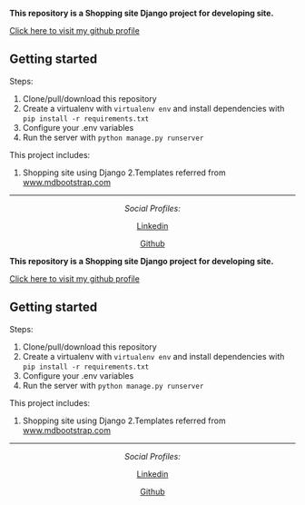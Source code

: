 

<strong>This repository is a Shopping site Django project for developing site.</strong>

<p align="center">
  <a href="https://github.com/Chauhan07Vivek"><p>Click here to visit my github profile</p></a>
</p>

## Getting started

Steps:

1. Clone/pull/download this repository
2. Create a virtualenv with `virtualenv env` and install dependencies with `pip install -r requirements.txt`
3. Configure your .env variables
4. Run the server with `python manage.py runserver`

This project includes:

1. Shopping site using Django 
2.Templates referred from www.mdbootstrap.com

---

<div align="center">

<i>Social Profiles:</i><br>

<a href="https://www.linkedin.com/in/vivek-chauhan-322429132/" target="_blank"><p>Linkedin <i class="fab fa-linkedin"></i></p></a>
<a href="https://www.linkedin.com/in/vivek-chauhan-322429132/" target="_blank"><p>Github <i class="fab fa-github"></i></p></a>

</div>


<strong>This repository is a Shopping site Django project for developing site.</strong>

<p align="center">
  <a href="https://github.com/Chauhan07Vivek"><p>Click here to visit my github profile</p></a>
</p>

## Getting started

Steps:

1. Clone/pull/download this repository
2. Create a virtualenv with `virtualenv env` and install dependencies with `pip install -r requirements.txt`
3. Configure your .env variables
4. Run the server with `python manage.py runserver`

This project includes:

1. Shopping site using Django 
2.Templates referred from www.mdbootstrap.com

---

<div align="center">

<i>Social Profiles:</i><br>

<a href="https://www.linkedin.com/in/vivek-chauhan-322429132/" target="_blank"><p>Linkedin <i class="fab fa-linkedin"></i></p></a>
<a href="https://www.linkedin.com/in/vivek-chauhan-322429132/" target="_blank"><p>Github <i class="fab fa-github"></i></p></a>

</div>
